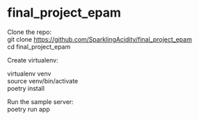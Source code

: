 # final_project_epam

Clone the repo:<br>
git clone https://github.com/SparklingAcidity/final_project_epam<br>
cd final_project_epam<br>


Create virtualenv:<br>

virtualenv venv<br>
source venv/bin/activate<br>
poetry install<br>


Run the sample server:<br>
poetry run app<br>
